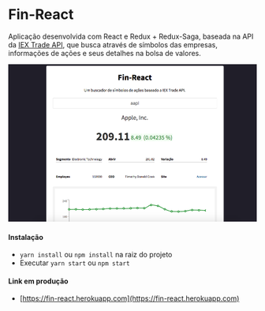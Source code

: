 # Fin-React

Aplicação desenvolvida com React e Redux + Redux-Saga, baseada na API da [IEX Trade API](https://iexcloud.io/docs/api/ "IEX Trade"), que busca através de símbolos das empresas, informações de ações e seus detalhes na bolsa de valores. 

![Imagem do projeto](screenshot.png)

#### Instalação

  - `yarn install` ou `npm install` na raiz do projeto
  - Executar `yarn start` ou `npm start`

#### Link em produção
- [https://fin-react.herokuapp.com](https://fin-react.herokuapp.com)
